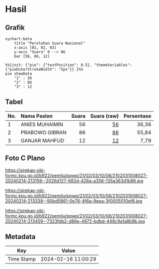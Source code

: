 # Hasil

## Grafik

```mermaid
xychart-beta
    title "Perolehan Suara Nasional"
    x-axis [01, 02, 03]
    y-axis "Suara" 0 --> 86
    bar [56, 86, 12]
```

```mermaid
%%{init: {"pie": {"textPosition": 0.5}, "themeVariables": {"pieOuterStrokeWidth": "5px"}} }%%
pie showData
    "1" : 56
    "2" : 86
    "3" : 12
```

## Tabel

| No. | Nama Paslon    | Suara | Suara (raw) | Persentase |
|:--- |:-------------- | -----:| -----------:| ----------:|
| 1   | ANIES MUHAIMIN | 56    | [56][p-1]   | 36,36      |
| 2   | PRABOWO GIBRAN | 86    | [86][p-2]   | 55,84      |
| 3   | GANJAR MAHFUD  | 12    | [12][p-3]   | 7,79       |


[p-1]: https://github.com/gigit-pemilu/pemilu-2024/blob/main/pilpres/hitung-suara/sub/21-kepulauan-riau/sub/02-karimun/sub/03-karimun/sub/1008-sungai-lakam-barat/sub/027-tps/sub/paslon-1.txt
[p-2]: https://github.com/gigit-pemilu/pemilu-2024/blob/main/pilpres/hitung-suara/sub/21-kepulauan-riau/sub/02-karimun/sub/03-karimun/sub/1008-sungai-lakam-barat/sub/027-tps/sub/paslon-2.txt
[p-3]: https://github.com/gigit-pemilu/pemilu-2024/blob/main/pilpres/hitung-suara/sub/21-kepulauan-riau/sub/02-karimun/sub/03-karimun/sub/1008-sungai-lakam-barat/sub/027-tps/sub/paslon-3.txt

## Foto C Plano

https://sirekap-obj-formc.kpu.go.id/b922/pemilu/ppwp/21/02/03/10/08/2102031008027-20240214-213159--2026d127-682d-426a-a356-135a363d1b86.jpg

https://sirekap-obj-formc.kpu.go.id/b922/pemilu/ppwp/21/02/03/10/08/2102031008027-20240214-213339--90bd5861-0e78-4f6a-9eea-3f0005010ef6.jpg

https://sirekap-obj-formc.kpu.go.id/b922/pemilu/ppwp/21/02/03/10/08/2102031008027-20240214-213459--7323fdb2-d86e-4972-bdbd-448c9a1a8b9b.jpg


## Metadata

| Key        | Value               |
| ---------- | ------------------- |
| Time Stamp | 2024-02-16 11:00:29 |



